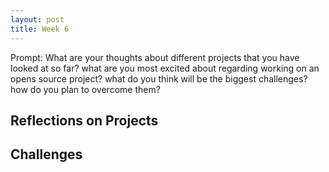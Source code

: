 ```yaml
---
layout: post
title: Week 6
---
```


Prompt: What are your thoughts about different projects that you have looked at so far? what are you most excited about regarding working on an opens source project? what do you think will be the biggest challenges? how do you plan to overcome them?


## Reflections on Projects


<!--more-->


## Challenges
